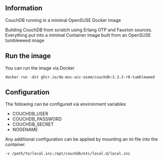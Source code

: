 ## Information
CouchDB running in a minimal OpenSUSE Docker Image

Building CouchDB from scratch using Erlang OTP and Fauxton sources. Everything put into a minimal Container image built from an OpenSUSE tumbleweed image

## Run the image

You can run the image via Docker
```
docker run -dit ghcr.io/de-muc-ucc-osem/couchdb:3.3.3-r0-tumbleweed
```
## Configuration

The following can be configured via environment variables

* COUCHDB_USER
* COUCHDB_PASSWORD
* COUCHDB_SECRET
* NODENAME

Any additional configuration can be applied by mounting an ini file into the container.
```
-v /path/to/local.ini:/opt/couchdb/etc/local.d/local.ini
```
